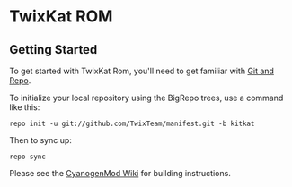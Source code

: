 TwixKat ROM
===========

Getting Started
---------------

To get started with TwixKat Rom, you'll need to get
familiar with [Git and Repo](http://source.android.com/source/using-repo.html).

To initialize your local repository using the BigRepo trees, use a command like this:

    repo init -u git://github.com/TwixTeam/manifest.git -b kitkat

Then to sync up:

    repo sync

Please see the [CyanogenMod Wiki](http://wiki.cyanogenmod.org/) for building instructions.


